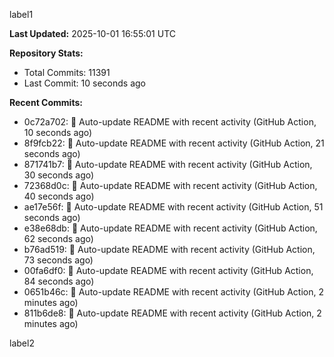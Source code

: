 
label1 
<!-- ACTIVITY_START -->
**Last Updated:** 2025-10-01 16:55:01 UTC

**Repository Stats:**
- Total Commits: 11391
- Last Commit: 10 seconds ago

**Recent Commits:**
- 0c72a702: 🤖 Auto-update README with recent activity (GitHub Action, 10 seconds ago)
- 8f9fcb22: 🤖 Auto-update README with recent activity (GitHub Action, 21 seconds ago)
- 871741b7: 🤖 Auto-update README with recent activity (GitHub Action, 30 seconds ago)
- 72368d0c: 🤖 Auto-update README with recent activity (GitHub Action, 40 seconds ago)
- ae17e56f: 🤖 Auto-update README with recent activity (GitHub Action, 51 seconds ago)
- e38e68db: 🤖 Auto-update README with recent activity (GitHub Action, 62 seconds ago)
- b76ad519: 🤖 Auto-update README with recent activity (GitHub Action, 73 seconds ago)
- 00fa6df0: 🤖 Auto-update README with recent activity (GitHub Action, 84 seconds ago)
- 0651b46c: 🤖 Auto-update README with recent activity (GitHub Action, 2 minutes ago)
- 811b6de8: 🤖 Auto-update README with recent activity (GitHub Action, 2 minutes ago)
<!-- ACTIVITY_END -->

label2
